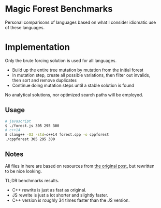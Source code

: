 # Magic Forest Benchmarks
Personal comparisons of languages based on what I consider idiomatic use of these languages.

# Implementation
Only the brute forcing solution is used for all languages.

- Build up the entire tree mutation by mutation from the initial forest
- In mutation step, create all possible variations, then filter out invalids, then sort and remove duplicates
- Continue doing mutation steps until a stable solution is found

No analytical solutions, nor optimized search paths will be employed.

## Usage

```bash
# javascript
$ ./forest.js 305 295 300
# c++14
$ clang++ -O3 -std=c++14 forest.cpp -o cppforest
./cppforest 305 295 300
```

## Notes
All files in here are based on resources from [the original post](http://unriskinsight.blogspot.co.uk/2014/06/fast-functional-goats-lions-and-wolves.html), but rewritten to be nice looking.

TL;DR benchmarks results.

- C++ rewrite is just as fast as original.
- JS rewrite is just a lot shorter and slightly faster.
- C++ version is roughly 34 times faster than the JS version.

